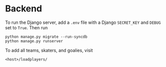 # Backend

To run the Django server, add a `.env` file with a Django `SECRET_KEY` and `DEBUG` set to `True`. Then run 

```
python manage.py migrate --run-syncdb
python manage.py runserver
```

To add all teams, skaters, and goalies, visit

```
<host>/loadplayers/
```